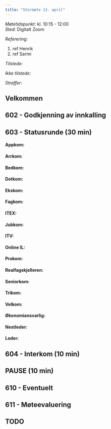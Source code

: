 ```yaml
---
title: "Stormøte 13. april"
---
```


*Møtetidspunkt:* kl. 10:15 - 12:00  
*Sted:* Digitalt Zoom  

*Referering:*  
1. ref Henrik  
2. ref Sarmi  

*Tilstede:* 

*Ikke tilstede:*  

*Straffer:*  

## Velkommen  

## 602 - Godkjenning av innkalling  

## 603 - Statusrunde (30 min)  

#### Appkom:  

#### Arrkom:  

#### Bedkom:  

#### Dotkom:  

#### Ekskom:  

#### Fagkom:  

#### ITEX:  

#### Jubkom:  

#### ITV:  

#### Online IL:  

#### Prokom:  

#### Realfagskjelleren:  

#### Seniorkom:  

#### Trikom:  

#### Velkom:  

#### Økonomiansvarlig:  

#### Nestleder:  

#### Leder:  

## 604 - Interkom (10 min)  


## PAUSE (10 min)  

## 610 - Eventuelt  

## 611 - Møteevaluering  

## TODO